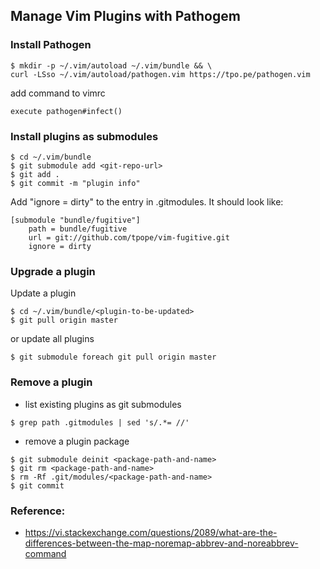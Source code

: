 ## Manage Vim Plugins with Pathogem

### Install Pathogen
```
$ mkdir -p ~/.vim/autoload ~/.vim/bundle && \
curl -LSso ~/.vim/autoload/pathogen.vim https://tpo.pe/pathogen.vim
```

add command to vimrc
```
execute pathogen#infect()
```

###  Install plugins as submodules
```
$ cd ~/.vim/bundle
$ git submodule add <git-repo-url>
$ git add .
$ git commit -m "plugin info"
```

Add "ignore = dirty" to the entry in .gitmodules. It should look like:
```
[submodule "bundle/fugitive"]
	path = bundle/fugitive
	url = git://github.com/tpope/vim-fugitive.git
	ignore = dirty
```

###  Upgrade a plugin 

Update a plugin

```
$ cd ~/.vim/bundle/<plugin-to-be-updated>
$ git pull origin master
```

or update all plugins

```
$ git submodule foreach git pull origin master
```

### Remove a plugin

* list existing plugins as git submodules

```
$ grep path .gitmodules | sed 's/.*= //'
```

* remove a plugin package 

```
$ git submodule deinit <package-path-and-name>
$ git rm <package-path-and-name>
$ rm -Rf .git/modules/<package-path-and-name>
$ git commit
```

### Reference:

* https://vi.stackexchange.com/questions/2089/what-are-the-differences-between-the-map-noremap-abbrev-and-noreabbrev-command